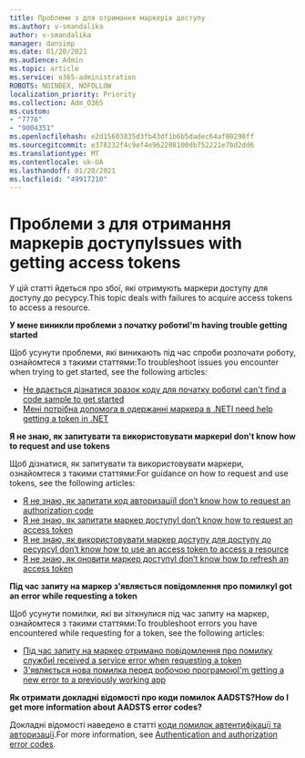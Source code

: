 ```yaml
---
title: Проблеми з для отримання маркерів доступу
ms.author: v-smandalika
author: v-smandalika
manager: dansimp
ms.date: 01/20/2021
ms.audience: Admin
ms.topic: article
ms.service: o365-administration
ROBOTS: NOINDEX, NOFOLLOW
localization_priority: Priority
ms.collection: Adm_O365
ms.custom:
- "7776"
- "9004351"
ms.openlocfilehash: e2d15603835d3fb43df1b6b5dadec64af00290ff
ms.sourcegitcommit: e378232f4c9ef4e962208100db752221e7bd2dd6
ms.translationtype: MT
ms.contentlocale: uk-UA
ms.lasthandoff: 01/20/2021
ms.locfileid: "49917210"
---
```

# <a name="issues-with-getting-access-tokens"></a><span data-ttu-id="190bb-102">Проблеми з для отримання маркерів доступу</span><span class="sxs-lookup"><span data-stu-id="190bb-102">Issues with getting access tokens</span></span>

<span data-ttu-id="190bb-103">У цій статті йдеться про збої, які отримують маркери доступу для доступу до ресурсу.</span><span class="sxs-lookup"><span data-stu-id="190bb-103">This topic deals with failures to acquire access tokens to access a resource.</span></span>

<span data-ttu-id="190bb-104">**У мене виникли проблеми з початку роботи**</span><span class="sxs-lookup"><span data-stu-id="190bb-104">**I'm having trouble getting started**</span></span>

<span data-ttu-id="190bb-105">Щоб усунути проблеми, які виникають під час спроби розпочати роботу, ознайомтеся з такими статтями:</span><span class="sxs-lookup"><span data-stu-id="190bb-105">To troubleshoot issues you encounter when trying to get started, see the following articles:</span></span>

- [<span data-ttu-id="190bb-106">Не вдається дізнатися зразок коду для початку роботи</span><span class="sxs-lookup"><span data-stu-id="190bb-106">I can't find a code sample to get started</span></span>](https://docs.microsoft.com/azure/active-directory/develop/sample-v2-code) 
- [<span data-ttu-id="190bb-107">Мені потрібна допомога в одержанні маркера в .NET</span><span class="sxs-lookup"><span data-stu-id="190bb-107">I need help getting a token in .NET</span></span>](https://docs.microsoft.com/azure/active-directory/develop/authentication-flows-app-scenarios)

<span data-ttu-id="190bb-108">**Я не знаю, як запитувати та використовувати маркери**</span><span class="sxs-lookup"><span data-stu-id="190bb-108">**I don't know how to request and use tokens**</span></span>

<span data-ttu-id="190bb-109">Щоб дізнатися, як запитувати та використовувати маркери, ознайомтеся з такими статтями:</span><span class="sxs-lookup"><span data-stu-id="190bb-109">For guidance on how to request and use tokens, see the following articles:</span></span>

- [<span data-ttu-id="190bb-110">Я не знаю, як запитати код авторизації</span><span class="sxs-lookup"><span data-stu-id="190bb-110">I don’t know how to request an authorization code</span></span>](https://docs.microsoft.com/azure/active-directory/develop/v2-oauth2-auth-code-flow#request-an-authorization-code) 
- [<span data-ttu-id="190bb-111">Я не знаю, як запитати маркер доступу</span><span class="sxs-lookup"><span data-stu-id="190bb-111">I don’t know how to request an access token</span></span>](https://docs.microsoft.com/azure/active-directory/develop/v2-oauth2-auth-code-flow#use-the-authorization-code-to-request-an-access-token) 
- [<span data-ttu-id="190bb-112">Я не знаю, як використовувати маркер доступу для доступу до ресурсу</span><span class="sxs-lookup"><span data-stu-id="190bb-112">I don’t know how to use an access token to access a resource</span></span>](https://docs.microsoft.com/azure/active-directory/develop/v2-oauth2-auth-code-flow#use-the-access-token-to-access-the-resource) 
- [<span data-ttu-id="190bb-113">Я не знаю, як оновити маркер доступу</span><span class="sxs-lookup"><span data-stu-id="190bb-113">I don’t know how to refresh an access token</span></span>](https://docs.microsoft.com/azure/active-directory/develop/v2-oauth2-auth-code-flow#refreshing-the-access-tokens)

<span data-ttu-id="190bb-114">**Під час запиту на маркер з'являється повідомлення про помилку**</span><span class="sxs-lookup"><span data-stu-id="190bb-114">**I got an error while requesting a token**</span></span>

<span data-ttu-id="190bb-115">Щоб усунути помилки, які ви зіткнулися під час запиту на маркер, ознайомтеся з такими статтями:</span><span class="sxs-lookup"><span data-stu-id="190bb-115">To troubleshoot errors you have encountered while requesting for a token, see the following articles:</span></span>

- [<span data-ttu-id="190bb-116">Під час запиту на маркер отримано повідомлення про помилку служби</span><span class="sxs-lookup"><span data-stu-id="190bb-116">I received a service error when requesting a token</span></span>](https://docs.microsoft.com/azure/active-directory/develop/reference-aadsts-error-codes) 
- [<span data-ttu-id="190bb-117">З'являється нова помилка перед робочою програмою</span><span class="sxs-lookup"><span data-stu-id="190bb-117">I'm getting a new error to a previously working app</span></span>](https://docs.microsoft.com/azure/active-directory/develop/reference-breaking-changes)

<span data-ttu-id="190bb-118">**Як отримати докладні відомості про коди помилок AADSTS?**</span><span class="sxs-lookup"><span data-stu-id="190bb-118">**How do I get more information about AADSTS error codes?**</span></span>

<span data-ttu-id="190bb-119">Докладні відомості наведено в статті [коди помилок автентифікації та авторизації](https://docs.microsoft.com/azure/active-directory/develop/reference-aadsts-error-codes).</span><span class="sxs-lookup"><span data-stu-id="190bb-119">For more information, see [Authentication and authorization error codes](https://docs.microsoft.com/azure/active-directory/develop/reference-aadsts-error-codes).</span></span>





